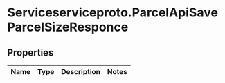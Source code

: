 # Serviceserviceproto.ParcelApiSaveParcelSizeResponce

## Properties
Name | Type | Description | Notes
------------ | ------------- | ------------- | -------------


